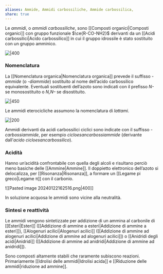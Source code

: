 ```yaml
---
aliases: Ammide, Ammidi carbossiliche, Ammide carbossilica,
share: true
---
```

Le *ammidi*, o *ammidi carbossiliche*, sono [[Composti organici|Composti organici]] con gruppo funzionale $\ce{R-CO-NH2}$ derivanti da un [[Acidi carbossilici|Acido carbossilico]] in cui il gruppo idrossile è stato sostituito con un gruppo amminico.

![|400](8042d7d7af45be69f43f5bbf224e4eca_MD5%201.png)
### Nomenclatura
La [[Nomenclatura organica|Nomenclatura organica]] prevede il suffisso *-ammide* (o *-diammide*) sostituito al nome dell’acido carbossilico equivalente.
Eventuali sostituenti dell’azoto sono indicati con il prefisso *N-* se monosostituito o *N,N–* se disostituito.

![|450](424a7bfe3c5174cfe59adc4eb6575b88_MD5%201.png)

Le ammidi eterocicliche assumono la nomenclatura di *lattami*.

![|200](nomenclatura-lattami.png)

Ammidi derivanti da acidi carbossilici ciclici sono indicate con il suffisso *-carbossiammide*, per esempio *cicloesancarbossiammide* (derivante dall’*acido cicloesancarbossilico*).

### Acidità
Hanno un’acidità confrontabile con quella degli alcoli e risultano perciò meno basiche delle [[Ammine|Ammine]]. Il doppietto elettronico dell’azoto si delocalizza, per [[Risonanza|Risonanza]], a formare un [[Legame pi greco|Legame π]] con il carbonio.

![[Pasted image 20240122162516.png|400]]

In soluzione acquosa le ammidi sono vicine alla neutralità.

### Sintesi e reattività
Le ammidi vengono sintetizzate per addizione di un ammina al carbonile di [[Esteri|Esteri]] ([[Addizione di ammine a esteri|Addizione di ammine a esteri]]), [[Alogenuri acilici|Alogenuri acilici]] ([[Addizione di ammine ad alogenuri acilici|Addizione di ammine ad alogenuri acilici]]) o [[Anidridi degli acidi|Anidridi]] ([[Addizione di ammine ad anidridi|Addizione di ammine ad anidridi]]).

Sono composti altamente stabili che raramente subiscono reazioni. Primariamente [[Idrolisi delle ammidi|Idrolisi acida]] e [[Riduzione delle ammidi|riduzione ad ammine]].